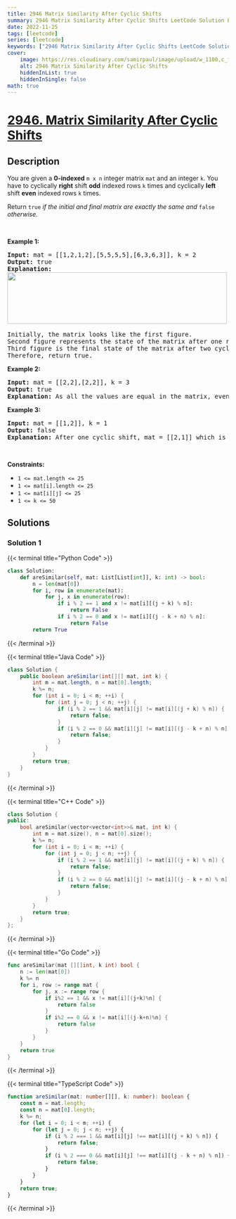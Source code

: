 ```yaml
---
title: 2946 Matrix Similarity After Cyclic Shifts
summary: 2946 Matrix Similarity After Cyclic Shifts LeetCode Solution Explained
date: 2022-11-25
tags: [leetcode]
series: [leetcode]
keywords: ["2946 Matrix Similarity After Cyclic Shifts LeetCode Solution Explained in all languages", "2946 Matrix Similarity After Cyclic Shifts", "LeetCode", "leetcode solution in Python3 C++ Java Go PHP Ruby Swift TypeScript Rust C# JavaScript C", "GeeksforGeeks", "InterviewBit", "Coding Ninjas", "HackerRank", "HackerEarth", "CodeChef", "TopCoder", "AlgoExpert", "freeCodeCamp", "Codeforces", "GitHub", "AtCoder", "Samir Paul"]
cover:
    image: https://res.cloudinary.com/samirpaul/image/upload/w_1100,c_fit,co_rgb:FFFFFF,l_text:Arial_75_bold:2946 Matrix Similarity After Cyclic Shifts - Solution Explained/problem-solving.webp
    alt: 2946 Matrix Similarity After Cyclic Shifts
    hiddenInList: true
    hiddenInSingle: false
math: true
---
```



# [2946. Matrix Similarity After Cyclic Shifts](https://leetcode.com/problems/matrix-similarity-after-cyclic-shifts)


## Description

<p>You are given a <strong>0-indexed</strong> <code>m x n</code> integer matrix <code>mat</code> and an integer <code>k</code>. You have to cyclically <strong>right</strong> shift <strong>odd</strong> indexed rows <code>k</code> times and cyclically <strong>left</strong> shift <strong>even</strong> indexed rows <code>k</code> times.</p>

<p>Return <code>true</code> <em>if the initial and final matrix are exactly the same and </em><code>false</code> <em>otherwise.</em></p>

<p>&nbsp;</p>
<p><strong class="example">Example 1:</strong></p>

<pre>
<strong>Input:</strong> mat = [[1,2,1,2],[5,5,5,5],[6,3,6,3]], k = 2
<strong>Output:</strong> true
<strong>Explanation:</strong>
<img alt="" src="https://spcdn.pages.dev/leetcode/problems/2946.Matrix%20Similarity%20After%20Cyclic%20Shifts/images/similarmatrix.png" style="width: 500px; height: 117px;" />

Initially, the matrix looks like the first figure. 
Second figure represents the state of the matrix after one right and left cyclic shifts to even and odd indexed rows.
Third figure is the final state of the matrix after two cyclic shifts which is similar to the initial matrix.
Therefore, return true.
</pre>

<p><strong class="example">Example 2:</strong></p>

<pre>
<strong>Input:</strong> mat = [[2,2],[2,2]], k = 3
<strong>Output:</strong> true
<strong>Explanation:</strong> As all the values are equal in the matrix, even after performing cyclic shifts the matrix will remain the same. Therefeore, we return true.
</pre>

<p><strong class="example">Example 3:</strong></p>

<pre>
<strong>Input:</strong> mat = [[1,2]], k = 1
<strong>Output:</strong> false
<strong>Explanation:</strong> After one cyclic shift, mat = [[2,1]] which is not equal to the initial matrix. Therefore we return false.
</pre>

<p>&nbsp;</p>
<p><strong>Constraints:</strong></p>

<ul>
	<li><code>1 &lt;= mat.length &lt;= 25</code></li>
	<li><code>1 &lt;= mat[i].length &lt;= 25</code></li>
	<li><code>1 &lt;= mat[i][j] &lt;= 25</code></li>
	<li><code>1 &lt;= k &lt;= 50</code></li>
</ul>

## Solutions

### Solution 1

<!-- tabs:start -->

{{< terminal title="Python Code" >}}
```python
class Solution:
    def areSimilar(self, mat: List[List[int]], k: int) -> bool:
        n = len(mat[0])
        for i, row in enumerate(mat):
            for j, x in enumerate(row):
                if i % 2 == 1 and x != mat[i][(j + k) % n]:
                    return False
                if i % 2 == 0 and x != mat[i][(j - k + n) % n]:
                    return False
        return True
```
{{< /terminal >}}

{{< terminal title="Java Code" >}}
```java
class Solution {
    public boolean areSimilar(int[][] mat, int k) {
        int m = mat.length, n = mat[0].length;
        k %= n;
        for (int i = 0; i < m; ++i) {
            for (int j = 0; j < n; ++j) {
                if (i % 2 == 1 && mat[i][j] != mat[i][(j + k) % n]) {
                    return false;
                }
                if (i % 2 == 0 && mat[i][j] != mat[i][(j - k + n) % n]) {
                    return false;
                }
            }
        }
        return true;
    }
}
```
{{< /terminal >}}

{{< terminal title="C++ Code" >}}
```cpp
class Solution {
public:
    bool areSimilar(vector<vector<int>>& mat, int k) {
        int m = mat.size(), n = mat[0].size();
        k %= n;
        for (int i = 0; i < m; ++i) {
            for (int j = 0; j < n; ++j) {
                if (i % 2 == 1 && mat[i][j] != mat[i][(j + k) % n]) {
                    return false;
                }
                if (i % 2 == 0 && mat[i][j] != mat[i][(j - k + n) % n]) {
                    return false;
                }
            }
        }
        return true;
    }
};
```
{{< /terminal >}}

{{< terminal title="Go Code" >}}
```go
func areSimilar(mat [][]int, k int) bool {
	n := len(mat[0])
	k %= n
	for i, row := range mat {
		for j, x := range row {
			if i%2 == 1 && x != mat[i][(j+k)%n] {
				return false
			}
			if i%2 == 0 && x != mat[i][(j-k+n)%n] {
				return false
			}
		}
	}
	return true
}
```
{{< /terminal >}}

{{< terminal title="TypeScript Code" >}}
```ts
function areSimilar(mat: number[][], k: number): boolean {
    const m = mat.length;
    const n = mat[0].length;
    k %= n;
    for (let i = 0; i < m; ++i) {
        for (let j = 0; j < n; ++j) {
            if (i % 2 === 1 && mat[i][j] !== mat[i][(j + k) % n]) {
                return false;
            }
            if (i % 2 === 0 && mat[i][j] !== mat[i][(j - k + n) % n]) {
                return false;
            }
        }
    }
    return true;
}
```
{{< /terminal >}}

<!-- tabs:end -->

<!-- end -->
